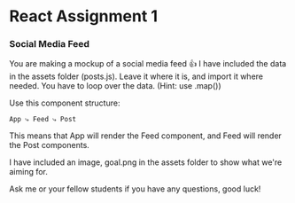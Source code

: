 # React Assignment 1

### Social Media Feed

You are making a mockup of a social media feed 👍 I have included the data in the assets folder (posts.js). Leave it where it is, and import it where needed. You have to loop over the data. (Hint: use .map())

Use this component structure:

`App
⤷ Feed
⤷ Post`

This means that App will render the Feed component, and Feed will render the Post components.

I have included an image, goal.png in the assets folder to show what we're aiming for.

Ask me or your fellow students if you have any questions, good luck!
